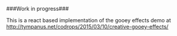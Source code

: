 ###Work in progress###

This is a react based implementation of the gooey effects demo at http://tympanus.net/codrops/2015/03/10/creative-gooey-effects/
